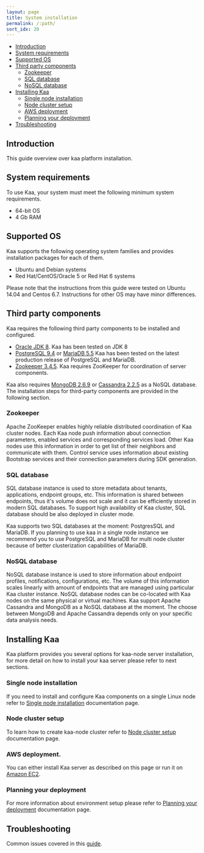 ```yaml
---
layout: page
title: System installation
permalink: /:path/
sort_idx: 20
---
```

* [Introduction](#introduction)
* [System requirements](#system-requirements)
* [Supported OS](#supported-os)
* [Third party components](#third-party-components)
  * [Zookeeper](#zookeeper)
  * [SQL database](#sql-database)
  * [NoSQL database](#nosql-database)
* [Installing Kaa](#installing-kaa)
  * [Single node installation](#single-node-installation)
  * [Node cluster setup](#node-cluster-setup)
  * [AWS deployment](#aws-deployment)
  * [Planning your deployment](#planning-your-deployment)
* [Troubleshooting](#troubleshooting)

## Introduction

This guide overview over kaa platform installation.

## System requirements

To use Kaa, your system must meet the following minimum system requirements.

   * 64-bit OS
   * 4 Gb RAM

## Supported OS

Kaa supports the following operating system families and provides installation packages for each of them.

   * Ubuntu and Debian systems
   * Red Hat/CentOS/Oracle 5 or Red Hat 6 systems

Please note that the instructions from this guide were tested on Ubuntu 14.04 and Centos 6.7. Instructions for other OS may have minor differences.

## Third party components

Kaa requires the following third party components to be installed and configured.

* [Oracle JDK 8](http://www.oracle.com/technetwork/java/javase/downloads/index.html). Kaa has been tested on JDK 8
* [PostgreSQL 9.4](http://www.postgresql.org/download/) or [MariaDB 5.5](https://mariadb.org/download/) Kaa has been tested on the latest production release of PostgreSQL and MariaDB.
* [Zookeeper 3.4.5](http://zookeeper.apache.org/doc/r3.4.5/). Kaa requires ZooKeeper for coordination of server components.

Kaa also requires [MongoDB 2.6.9](http://www.mongodb.org/downloads) or [Cassandra 2.2.5](http://cassandra.apache.org/download/) as a NoSQL database. The installation steps for third-party components are provided in the following section.

### Zookeeper

Apache ZooKeeper enables highly reliable distributed coordination of Kaa cluster nodes. Each Kaa node push information about connection parameters, enabled services and corresponding services load. Other Kaa nodes use this information in order to get list of their neighbors and communicate with them. Control service uses information about existing Bootstrap services and their connection parameters during SDK generation.

### SQL database

SQL database instance is used to store metadata about tenants, applications, endpoint groups, etc. This information is shared between endpoints, thus it's volume does not scale and it can be efficiently stored in modern SQL databases. To support high availability of Kaa cluster, SQL database should be also deployed in cluster mode.

Kaa supports two SQL databases at the moment: PostgresSQL and MariaDB. If you planning to use kaa in a single node instance we recommend you to use PostgreSQL and MariaDB for multi node cluster because of better clusterization capabilities of MariaDB.

### NoSQL database

NoSQL database instance is used to store information about endpoint profiles, notifications, configurations, etc. The volume of this information scales linearly with amount of endpoints that are managed using particular Kaa cluster instance. NoSQL database nodes can be co-located with Kaa nodes on the same physical or virtual machines. Kaa support Apache Cassandra and MongoDB as a NoSQL database at the moment. The choose between MongoDB and Apache Cassandra depends only on your specific data analysis needs.

## Installing Kaa

Kaa platform provides you several options for kaa-node server installation, for more detail on how to install your kaa server please refer to next sections.

### Single node installation

If you need to install and configure Kaa components on a single Linux node refer to [Single node installation](Single-node-installation) documentation page.

### Node cluster setup

To learn how to create kaa-node cluster refer to [Node cluster setup](Cluster-setup) documentation page.

### AWS deployment.

You can either install Kaa server as described on this page or run it on [Amazon EC2](Planning-your-deployment/#aws-deployment-preparation).

### Planning your deployment

For more information about environment setup please refer to [Planning your deployment](Planning-your-deployment/) documentation page.

## Troubleshooting

Common issues covered in this [guide](../Troubleshooting).